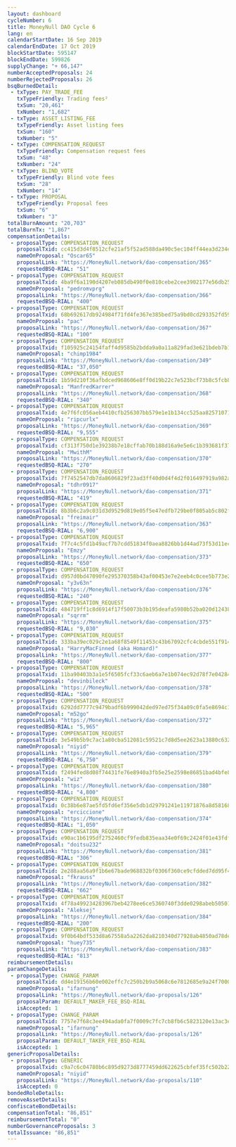 ```yaml
---
layout: dashboard
cycleNumber: 6
title: MoneyNull DAO Cycle 6
lang: en
calendarStartDate: 16 Sep 2019
calendarEndDate: 17 Oct 2019
blockStartDate: 595147
blockEndDate: 599826
supplyChange: "+ 66,147"
numberAcceptedProposals: 24
numberRejectedProposals: 26
bsqBurnedDetail:
 - txType: PAY_TRADE_FEE
   txTypeFriendly: Trading fees²
   txSum: "20,461"
   txNumber: "1,682"
 - txType: ASSET_LISTING_FEE
   txTypeFriendly: Asset listing fees
   txSum: "160"
   txNumber: "5"
 - txType: COMPENSATION_REQUEST
   txTypeFriendly: Compensation request fees
   txSum: "48"
   txNumber: "24"
 - txType: BLIND_VOTE
   txTypeFriendly: Blind vote fees
   txSum: "28"
   txNumber: "14"
 - txType: PROPOSAL
   txTypeFriendly: Proposal fees
   txSum: "6"
   txNumber: "3"
totalBurnAmount: "20,703"
totalBurnTx: "1,867"
compensationDetails: 
 - proposalType: COMPENSATION_REQUEST
   proposalTxid: cc415d3d4f8512cfe21af5f52ad588da490c5ec104ff44ea3d234e72e72af09d
   nameOnProposal: "Oscar65"
   proposalLink: "https://MoneyNull.network/dao-compensation/365"
   requestedBSQ-RIAL: "51"
 - proposalType: COMPENSATION_REQUEST
   proposalTxid: 4ba9f6a1190d4207eb085db490f0e810cebe2cee3902177e56db25d96871385e
   nameOnProposal: "pedromvprg"
   proposalLink: "https://MoneyNull.network/dao-compensation/366"
   requestedBSQ-RIAL: "400"
 - proposalType: COMPENSATION_REQUEST
   proposalTxid: 68b692617db924984f71fd4fe367e385bed75a9bd0cd293352fd59069d3559b3
   nameOnProposal: "pac"
   proposalLink: "https://MoneyNull.network/dao-compensation/367"
   requestedBSQ-RIAL: "100"
 - proposalType: COMPENSATION_REQUEST
   proposalTxid: f105925c24154faff4d9585b2bdda9a0a11a829fad3e621bdeb7b15eabf36084
   nameOnProposal: "chimp1984"
   proposalLink: "https://MoneyNull.network/dao-compensation/349"
   requestedBSQ-RIAL: "37,050"
 - proposalType: COMPENSATION_REQUEST
   proposalTxid: 1b59d210f36afbdced968606e8ff0d19b22c7e523bcf73b8c5fcb81e98dd3478
   nameOnProposal: "ManfredKarrer"
   proposalLink: "https://MoneyNull.network/dao-compensation/368"
   requestedBSQ-RIAL: "340"
 - proposalType: COMPENSATION_REQUEST
   proposalTxid: 4e7f6fc056aeb4410cfb256307bb579e1e1b134cc525aa8257107178d0adb7dd
   nameOnProposal: "ripcurlx"
   proposalLink: "https://MoneyNull.network/dao-compensation/369"
   requestedBSQ-RIAL: "9,555"
 - proposalType: COMPENSATION_REQUEST
   proposalTxid: cf313f750d1e39238b7e18cffab70b188d16a9e5e6c1b393681f37ccc5a2db15
   nameOnProposal: "MwithM"
   proposalLink: "https://MoneyNull.network/dao-compensation/370"
   requestedBSQ-RIAL: "270"
 - proposalType: COMPENSATION_REQUEST
   proposalTxid: 7f7452547db7da8606829f23ad3ff40d0d4f4d2f016497919a982a19344c4ce6
   nameOnProposal: "tdhr0917"
   proposalLink: "https://MoneyNull.network/dao-compensation/371"
   requestedBSQ-RIAL: "419"
 - proposalType: COMPENSATION_REQUEST
   proposalTxid: 8b3b6c2a9c031d3d9529d819e05f5e47edfb729be0f805ab5c802f7028a27157
   nameOnProposal: "freimair"
   proposalLink: "https://MoneyNull.network/dao-compensation/363"
   requestedBSQ-RIAL: "6,900"
 - proposalType: COMPENSATION_REQUEST
   proposalTxid: 7f7c4c5fd1b49acf7b7cdd51834f0aea8826bb1d44ad73f53d11ecf54ac4074e
   nameOnProposal: "Emzy"
   proposalLink: "https://MoneyNull.network/dao-compensation/373"
   requestedBSQ-RIAL: "650"
 - proposalType: COMPENSATION_REQUEST
   proposalTxid: d957d0bd47090fe295370358b43af00453e7e2eeb4c0cee5b773e2ffbd972821
   nameOnProposal: "y3v63n"
   proposalLink: "https://MoneyNull.network/dao-compensation/376"
   requestedBSQ-RIAL: "240"
 - proposalType: COMPENSATION_REQUEST
   proposalTxid: 484719ff1c8d6914f17f50073b3b195deafa5980b52ba020d124380ac0d2f797
   nameOnProposal: "sqrrm"
   proposalLink: "https://MoneyNull.network/dao-compensation/375"
   requestedBSQ-RIAL: "9,030"
 - proposalType: COMPENSATION_REQUEST
   proposalTxid: 333ba39ec029c2e1a68f8549f11453c43b67092cfc4cbde551f914319bd7e538
   nameOnProposal: "HarryMacFinned (aka Homard)"
   proposalLink: "https://MoneyNull.network/dao-compensation/377"
   requestedBSQ-RIAL: "800"
 - proposalType: COMPENSATION_REQUEST
   proposalTxid: 11ba90403b3a1e5f6505fcf33c6aeb6a7e1b074ec92d78f7e042841f1b588950
   nameOnProposal: "devinbileck"
   proposalLink: "https://MoneyNull.network/dao-compensation/378"
   requestedBSQ-RIAL: "500"
 - proposalType: COMPENSATION_REQUEST
   proposalTxid: 6292dd7777c9479badf6b999042ded97ed75f34a09c0fa5e8694c10115785622
   nameOnProposal: "m52go"
   proposalLink: "https://MoneyNull.network/dao-compensation/372"
   requestedBSQ-RIAL: "5,965"
 - proposalType: COMPENSATION_REQUEST
   proposalTxid: 3e549b5b9c7ac1a80cba512081c59521c7d8d5ee2623a13880c6328254ffb3f4
   nameOnProposal: "niyid"
   proposalLink: "https://MoneyNull.network/dao-compensation/379"
   requestedBSQ-RIAL: "6,750"
 - proposalType: COMPENSATION_REQUEST
   proposalTxid: f2494fed8d08f74431fe76e8940a3fb5e25e2598e86851bad4bfe889da1a043c
   nameOnProposal: "wiz"
   proposalLink: "https://MoneyNull.network/dao-compensation/380"
   requestedBSQ-RIAL: "4,800"
 - proposalType: COMPENSATION_REQUEST
   proposalTxid: 0c38b6e87ae5fd5fd6ef356e5db1d29791241e11971876a8d58168c7f6fc289f
   nameOnProposal: "erciccione"
   proposalLink: "https://MoneyNull.network/dao-compensation/374"
   requestedBSQ-RIAL: "1,050"
 - proposalType: COMPENSATION_REQUEST
   proposalTxid: e90ac1b6195df2752460cf9fedb835eaa34e0f69c2424f01e43fdffcb10de96d
   nameOnProposal: "doitsu232"
   proposalLink: "https://MoneyNull.network/dao-compensation/381"
   requestedBSQ-RIAL: "306"
 - proposalType: COMPENSATION_REQUEST
   proposalTxid: 2e288aa56a9f1b6e67bade968832bf0306f360ce9cfdded7dd95f4e0ff1aad17
   nameOnProposal: "fkrauss"
   proposalLink: "https://MoneyNull.network/dao-compensation/382"
   requestedBSQ-RIAL: "662"
 - proposalType: COMPENSATION_REQUEST
   proposalTxid: 4f78a499234283967beb4278ee6ce5360740f3dde0298abeb50501f824c7a04c
   nameOnProposal: "Aleksej"
   proposalLink: "https://MoneyNull.network/dao-compensation/384"
   requestedBSQ-RIAL: "200"
 - proposalType: COMPENSATION_REQUEST
   proposalTxid: 9f0b64bdf533d8a67558a5a2262da8210340d77928ab4850ad78de229a81632d
   nameOnProposal: "huey735"
   proposalLink: "https://MoneyNull.network/dao-compensation/383"
   requestedBSQ-RIAL: "813"
reimbursementDetails: 
paramChangeDetails: 
 - proposalType: CHANGE_PARAM
   proposalTxid: dd4e19156b60e002effc7c250b2b9a5068c6e7812685e9a24f70001db2945272
   nameOnProposal: "ifarnung"
   proposalLink: "https://MoneyNull.network/dao-proposals/126"
   proposalParam: DEFAULT_MAKER_FEE_BSQ-RIAL
   isAccepted: 1
 - proposalType: CHANGE_PARAM
   proposalTxid: 7757e7f68c3ee494ada0fa7f0009c7fc7cb8fb6c5823120e13ac3e8dad971f4c
   nameOnProposal: "ifarnung"
   proposalLink: "https://MoneyNull.network/dao-proposals/126"
   proposalParam: DEFAULT_TAKER_FEE_BSQ-RIAL
   isAccepted: 1
genericProposalDetails: 
 - proposalType: GENERIC
   proposalTxid: c9a7c6c04780b6c895d9273d8777459dd622625cbfef35fc502b2279b8e01067
   nameOnProposal: "niyid"
   proposalLink: "https://MoneyNull.network/dao-proposals/110"
   isAccepted: 0
bondedRoleDetails: 
removeAssetDetails: 
confiscateBondDetails: 
compensationTotal: "86,851"
reimbursementTotal: "0"
numberGovernanceProposals: 3
totalIssuance: "86,851"
---
```

